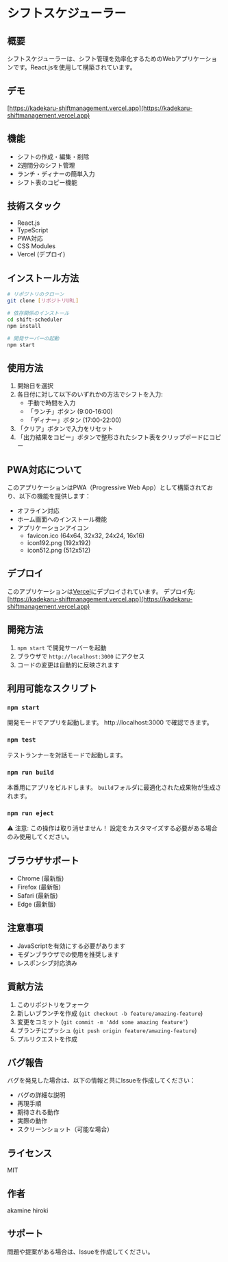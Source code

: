 # シフトスケジューラー

## 概要
シフトスケジューラーは、シフト管理を効率化するためのWebアプリケーションです。React.jsを使用して構築されています。

## デモ
[https://kadekaru-shiftmanagement.vercel.app](https://kadekaru-shiftmanagement.vercel.app)

## 機能
- シフトの作成・編集・削除
- 2週間分のシフト管理
- ランチ・ディナーの簡単入力
- シフト表のコピー機能

## 技術スタック
- React.js
- TypeScript
- PWA対応
- CSS Modules
- Vercel (デプロイ)

## インストール方法

```bash
# リポジトリのクローン
git clone [リポジトリURL]

# 依存関係のインストール
cd shift-scheduler
npm install

# 開発サーバーの起動
npm start
```

## 使用方法
1. 開始日を選択
2. 各日付に対して以下のいずれかの方法でシフトを入力:
   - 手動で時間を入力
   - 「ランチ」ボタン (9:00-16:00)
   - 「ディナー」ボタン (17:00-22:00)
3. 「クリア」ボタンで入力をリセット
4. 「出力結果をコピー」ボタンで整形されたシフト表をクリップボードにコピー

## PWA対応について
このアプリケーションはPWA（Progressive Web App）として構築されており、以下の機能を提供します：

- オフライン対応
- ホーム画面へのインストール機能
- アプリケーションアイコン
  - favicon.ico (64x64, 32x32, 24x24, 16x16)
  - icon192.png (192x192)
  - icon512.png (512x512)

## デプロイ
このアプリケーションは[Vercel](https://vercel.com)にデプロイされています。
デプロイ先: [https://kadekaru-shiftmanagement.vercel.app](https://kadekaru-shiftmanagement.vercel.app)

## 開発方法
1. `npm start` で開発サーバーを起動
2. ブラウザで `http://localhost:3000` にアクセス
3. コードの変更は自動的に反映されます

## 利用可能なスクリプト

### `npm start`
開発モードでアプリを起動します。
http://localhost:3000 で確認できます。

### `npm test`
テストランナーを対話モードで起動します。

### `npm run build`
本番用にアプリをビルドします。
`build`フォルダに最適化された成果物が生成されます。

### `npm run eject`
⚠️ 注意: この操作は取り消せません！
設定をカスタマイズする必要がある場合のみ使用してください。

## ブラウザサポート
- Chrome (最新版)
- Firefox (最新版)
- Safari (最新版)
- Edge (最新版)

## 注意事項
- JavaScriptを有効にする必要があります
- モダンブラウザでの使用を推奨します
- レスポンシブ対応済み

## 貢献方法
1. このリポジトリをフォーク
2. 新しいブランチを作成 (`git checkout -b feature/amazing-feature`)
3. 変更をコミット (`git commit -m 'Add some amazing feature'`)
4. ブランチにプッシュ (`git push origin feature/amazing-feature`)
5. プルリクエストを作成

## バグ報告
バグを発見した場合は、以下の情報と共にIssueを作成してください：
- バグの詳細な説明
- 再現手順
- 期待される動作
- 実際の動作
- スクリーンショット（可能な場合）

## ライセンス
MIT

## 作者
akamine hiroki

## サポート
問題や提案がある場合は、Issueを作成してください。
